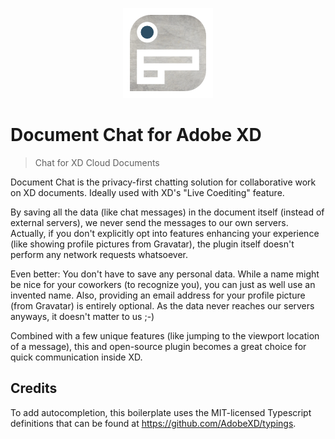 <!--suppress HtmlDeprecatedAttribute -->
<p align="center">
    <img src="./dist/icons/icon_144.png" alt="Document Chat Logo" />
</p>

# Document Chat for Adobe XD

> Chat for XD Cloud Documents

Document Chat is the privacy-first chatting solution for collaborative work on
XD documents. Ideally used with XD's "Live Coediting" feature.

By saving all the data (like chat messages) in the document itself (instead of
external servers), we never send the messages to our own servers. Actually, if
you don't explicitly opt into features enhancing your experience (like showing
profile pictures from Gravatar), the plugin itself doesn't perform any network
requests whatsoever.

Even better: You don't have to save any personal data. While a name might be
nice for your coworkers (to recognize you), you can just as well use an invented
name. Also, providing an email address for your profile picture (from Gravatar)
is entirely optional. As the data never reaches our servers anyways, it doesn't
matter to us ;-)

Combined with a few unique features (like jumping to the viewport location of a
message), this and open-source plugin becomes a great choice for quick
communication inside XD.

## Credits

To add autocompletion, this boilerplate uses the MIT-licensed Typescript
definitions that can be found at https://github.com/AdobeXD/typings.
